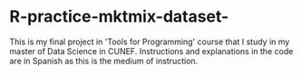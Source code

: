 # R-practice-mktmix-dataset-

This is my final project in 'Tools for Programming' course that I study in my master of Data Science in CUNEF. 
Instructions and explanations in the code are in Spanish as this is the medium of instruction. 
